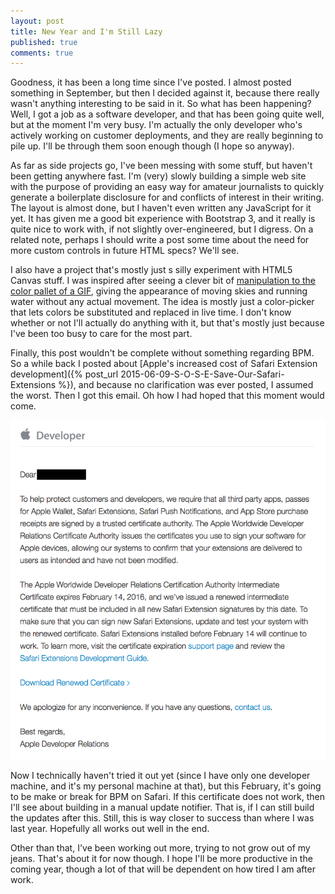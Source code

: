```yaml
---
layout: post
title: New Year and I'm Still Lazy
published: true
comments: true
---
```


Goodness, it has been a long time since I've posted. I almost posted something in September, but then I decided against it, because there really wasn't anything interesting to be said in it. So what has been happening? Well, I got a job as a software developer, and that has been going quite well, but at the moment I'm very busy. I'm actually the only developer who's actively working on customer deployments, and they are really beginning to pile up. I'll be through them soon enough though (I hope so anyway).

As far as side projects go, I've been messing with some stuff, but haven't been getting anywhere fast. I'm (very) slowly building a simple web site with the purpose of providing an easy way for amateur journalists to quickly generate a boilerplate disclosure for and conflicts of interest in their writing. The layout is almost done, but I haven't even written any JavaScript for it yet. It has given me a good bit experience with Bootstrap 3, and it really is quite nice to work with, if not slightly over-engineered, but I digress. On a related note, perhaps I should write a post some time about the need for more custom controls in future HTML specs? We'll see.

I also have a project that's mostly just s silly experiment with HTML5 Canvas stuff. I was inspired after seeing a clever bit of [manipulation to the color pallet of a GIF](http://www.effectgames.com/demos/canvascycle/), giving the appearance of moving skies and running water without any actual movement. The idea is mostly just a color-picker that lets colors be substituted and replaced in live time. I don't know whether or not I'll actually do anything with it, but that's mostly just because I've been too busy to care for the most part.

Finally, this post wouldn't be complete without something regarding BPM. So a while back I posted about [Apple's increased cost of Safari Extension development]({% post_url 2015-06-09-S-O-S-E-Save-Our-Safari-Extensions %}), and because no clarification was ever posted, I assumed the worst. Then I got this email. Oh how I had hoped that this moment would come.

![Safari Developer Certificate Renewal Email](/img/DevEmailRenewal.png)

Now I technically haven't tried it out yet (since I have only one developer machine, and it's my personal machine at that), but this February, it's going to be make or break for BPM on Safari. If this certificate does not work, then I'll see about building in a manual update notifier. That is, if I can still build the updates after this. Still, this is way closer to success than where I was last year. Hopefully all works out well in the end.

Other than that, I've been working out more, trying to not grow out of my jeans. That's about it for now though. I hope I'll be more productive in the coming year, though a lot of that will be dependent on how tired I am after work.
